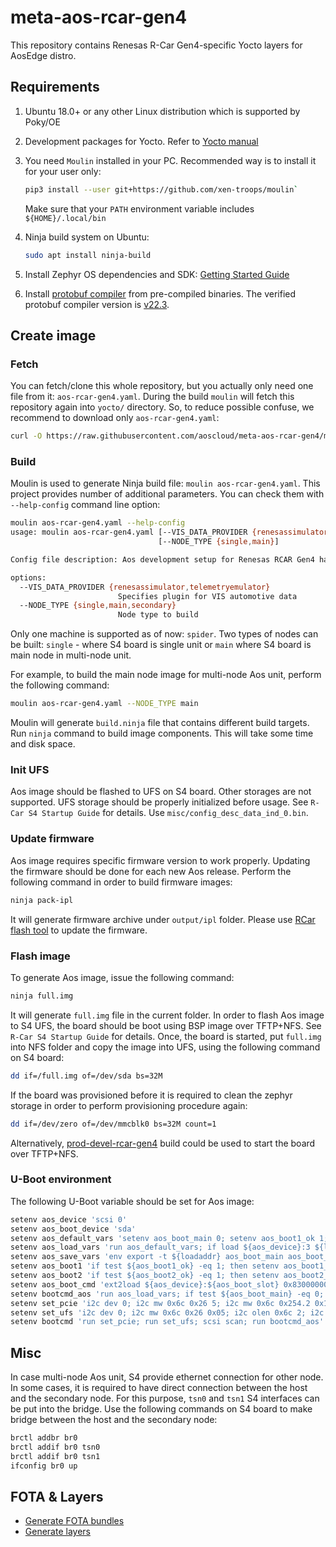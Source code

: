 # meta-aos-rcar-gen4

This repository contains Renesas R-Car Gen4-specific Yocto layers for AosEdge distro.

## Requirements

1. Ubuntu 18.0+ or any other Linux distribution which is supported by Poky/OE

2. Development packages for Yocto. Refer to
[Yocto manual](https://www.yoctoproject.org/docs/current/mega-manual/mega-manual.html#brief-build-system-packages)

3. You need `Moulin` installed in your PC. Recommended way is to install it for your user only:

    ```sh
    pip3 install --user git+https://github.com/xen-troops/moulin`
    ```

    Make sure that your `PATH` environment variable includes `${HOME}/.local/bin`

4. Ninja build system on Ubuntu:

    ```sh
    sudo apt install ninja-build
    ```
  
5. Install Zephyr OS dependencies and SDK:
[Getting Started Guide](https://docs.zephyrproject.org/latest/develop/getting_started/index.html#)

6. Install [protobuf compiler](https://grpc.io/docs/protoc-installation/#install-pre-compiled-binaries-any-os) from
pre-compiled binaries. The verified protobuf compiler version is
[v22.3](https://github.com/protocolbuffers/protobuf/releases/tag/v22.3).

## Create image

### Fetch

You can fetch/clone this whole repository, but you actually only need one file from it: `aos-rcar-gen4.yaml`. During the
build `moulin` will fetch this repository again into `yocto/` directory. So, to reduce possible confuse, we recommend to
download only `aos-rcar-gen4.yaml`:

```sh
curl -O https://raw.githubusercontent.com/aoscloud/meta-aos-rcar-gen4/main/aos-rcar-gen4.yaml
```

### Build

Moulin is used to generate Ninja build file: `moulin aos-rcar-gen4.yaml`. This project provides number of additional
parameters. You can check them with `--help-config` command line option:

```sh
moulin aos-rcar-gen4.yaml --help-config        
usage: moulin aos-rcar-gen4.yaml [--VIS_DATA_PROVIDER {renesassimulator,telemetryemulator}]
                                 [--NODE_TYPE {single,main}]

Config file description: Aos development setup for Renesas RCAR Gen4 hardware

options:
  --VIS_DATA_PROVIDER {renesassimulator,telemetryemulator}
                        Specifies plugin for VIS automotive data
  --NODE_TYPE {single,main,secondary}
                        Node type to build

```

Only one machine is supported as of now: `spider`.
Two types of nodes can be built: `single` - where S4 board is single unit or `main` where S4 board is main node in
multi-node unit.

For example, to build the main node image for multi-node Aos unit, perform the following command:

```sh
moulin aos-rcar-gen4.yaml --NODE_TYPE main
```

Moulin will generate `build.ninja` file that contains different build targets. Run `ninja` command to build image
components. This will take some time and disk space.

### Init UFS

Aos image should be flashed to UFS on S4 board. Other storages are not supported. UFS storage should be properly
initialized before usage. See `R-Car S4 Startup Guide` for details. Use `misc/config_desc_data_ind_0.bin`.

### Update firmware

Aos image requires specific firmware version to work properly. Updating the firmware should be done for each new Aos
release. Perform the following command in order to build firmware images:

```sh
ninja pack-ipl
```

It will generate firmware archive under `output/ipl` folder. Please use
[RCar flash tool](https://github.com/xen-troops/rcar_flash) to update the firmware.

### Flash image

To generate Aos image, issue the following command:

```sh
ninja full.img
```

It will generate `full.img` file in the current folder. In order to flash Aos image to S4 UFS, the board should be boot
using BSP image over TFTP+NFS. See `R-Car S4 Startup Guide` for details. Once, the board is started, put `full.img`
into NFS folder and copy the image into UFS, using the following command on S4 board:

```sh
dd if=/full.img of=/dev/sda bs=32M
```

If the board was provisioned before it is required to clean the zephyr storage in order to perform provisioning
procedure again:

```sh
dd if=/dev/zero of=/dev/mmcblk0 bs=32M count=1
```

Alternatively, [prod-devel-rcar-gen4](https://github.com/xen-troops/meta-xt-prod-devel-rcar-gen4) build could be used
to start the board over TFTP+NFS.

### U-Boot environment

The following U-Boot variable should be set for Aos image:

```sh
setenv aos_device 'scsi 0'
setenv aos_boot_device 'sda'
setenv aos_default_vars 'setenv aos_boot_main 0; setenv aos_boot1_ok 1; setenv aos_boot2_ok 1; setenv aos_boot_part 0'
setenv aos_load_vars 'run aos_default_vars; if load ${aos_device}:3 ${loadaddr} uboot.env; then env import -t ${loadaddr} ${filesize}; fi'
setenv aos_save_vars 'env export -t ${loadaddr} aos_boot_main aos_boot_part aos_boot1_ok aos_boot2_ok; fatwrite ${aos_device}:3 ${loadaddr} uboot.env 0x3E'
setenv aos_boot1 'if test ${aos_boot1_ok} -eq 1; then setenv aos_boot1_ok 0; setenv aos_boot2_ok 1; setenv aos_boot_part 0; setenv aos_boot_slot 1; echo "==== Boot from part 1"; run aos_save_vars; run aos_boot_cmd; fi'
setenv aos_boot2 'if test ${aos_boot2_ok} -eq 1; then setenv aos_boot2_ok 0; setenv aos_boot1_ok 1; setenv aos_boot_part 1; setenv aos_boot_slot 2; echo "==== Boot from part 2"; run aos_save_vars; run aos_boot_cmd; fi'
setenv aos_boot_cmd 'ext2load ${aos_device}:${aos_boot_slot} 0x83000000 boot.uImage; source 0x83000000'
setenv bootcmd_aos 'run aos_load_vars; if test ${aos_boot_main} -eq 0; then run aos_boot1; run aos_boot2; else run aos_boot2; run aos_boot1; fi'
setenv set_pcie 'i2c dev 0; i2c mw 0x6c 0x26 5; i2c mw 0x6c 0x254.2 0x1e; i2c mw 0x6c 0x258.2 0x1e; i2c mw 0x20 0x3.1 0xfe;'
setenv set_ufs 'i2c dev 0; i2c mw 0x6c 0x26 0x05; i2c olen 0x6c 2; i2c mw 0x6c 0x13a 0x86; i2c mw 0x6c 0x268 0x06; i2c mw 0x6c 0x269 0x00; i2c mw 0x6c 0x26a 0x3c; i2c mw 0x6c 0x26b 0x00; i2c mw 0x6c 0x26c 0x06; i2c mw 0x6c 0x26d 0x00; i2c mw 0x6c 0x26e 0x3f; i2c mw 0x6c 0x26f 0x00'
setenv bootcmd 'run set_pcie; run set_ufs; scsi scan; run bootcmd_aos'
```

## Misc

In case multi-node Aos unit, S4 provide ethernet connection for other node. In some cases, it is required to have direct
connection between the host and the secondary node. For this purpose, `tsn0` and `tsn1` S4 interfaces can be put into
the bridge. Use the following commands on S4 board to make bridge between the host and the secondary node:

```sh
brctl addbr br0
brctl addif br0 tsn0
brctl addif br0 tsn1
ifconfig br0 up
```

## FOTA & Layers

* [Generate FOTA bundles](https://github.com/aoscloud/meta-aos-vm/blob/main/doc/fota.md)
* [Generate layers](https://github.com/aoscloud/meta-aos-vm/blob/main/doc/layers.md)
